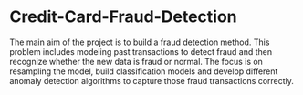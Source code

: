 # Credit-Card-Fraud-Detection
The main aim of the project is to build a fraud detection method. This problem includes modeling past transactions to detect fraud and then recognize whether the new data is fraud or normal. The focus is on resampling the model, build classification models and develop different anomaly detection algorithms to capture those fraud transactions correctly.
